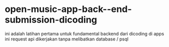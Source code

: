 # open-music-app-back--end-submission-dicoding
ini adalah latihan pertama untuk fundamental backend dari dicoding 
di apps ini request api dikerjakan tanpa melibatkan database / psql

